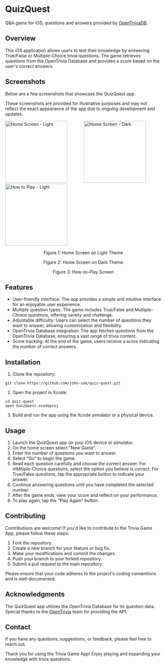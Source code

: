 # QuizQuest
Q&amp;A game for iOS; questions and answers provided by [OpenTriviaDB](https://opentdb.com).

## Overview
This iOS application allows users to test their knowledge by answering True/False or Multiple-Choice trivia questions. The game retrieves questions from the OpenTrivia Database and provides a score based on the user's correct answers.

## Screenshots
Below are a few screenshots that showcase the QuizQuest app.

These screenshots are provided for illustrative purposes and may not reflect the exact appearance of the app due to ongoing development and updates.

<div tyle="display: flex; justify-content: center;">
  <img src="https://github.com/john-sak/quiz-quest/assets/79512710/471d3167-ae95-491a-9f62-634d588291c0" alt="Home Screen - Light" style="width: 200px; margin-right: 50px">
  <img src="https://github.com/john-sak/quiz-quest/assets/79512710/b8da7e0b-ee1d-4af0-b38d-b7285873cb98" alt="Home Screen - Dark" style="width: 200px; margin-right: 50px">
  <img src="https://github.com/john-sak/quiz-quest/assets/79512710/7976dc86-9439-4ee7-8f7f-44213d6fb8fa" alt="How to Play - Light" style="width: 200px; margin-right: 50px">
</div>
<div align="center">
  <p>Figure 1: Home Screen on Light Theme</p>
  <p>Figure 2: Home Screen on Dark Theme</p>
  <p>Figure 3: How-to-Play Screen</p>
</div>

## Features
- User-friendly interface: The app provides a simple and intuitive interface for an enjoyable user experience.
- Multiple question types: The game includes True/False and Multiple-Choice questions, offering variety and challenge.
- Adjustable difficulty: Users can select the number of questions they want to answer, allowing customization and flexibility.
- OpenTrivia Database integration: The app fetches questions from the OpenTrivia Database, ensuring a vast range of trivia content.
- Score tracking: At the end of the game, users receive a score indicating the number of correct answers.

## Installation
1. Clone the repository:
  ```
  git clone https://github.com/john-sak/quiz-quest.git
  ```
2. Open the project in Xcode:
  ```
  cd quiz-quest
  open QuizQuest.xcodeproj
  ```
3. Build and run the app using the Xcode simulator or a physical device.

## Usage
1. Launch the QuizQuest app on your iOS device or simulator.
2. On the home screen select "New Game".
3. Enter the number of questions you want to answer.
4. Select "Go" to begin the game.
5. Read each question carefully and choose the correct answer. For mMltiple-Choice questions, select the option you believe is correct. For True/False questions, tap the appropriate button to indicate your answer.
6. Continue answering questions until you have completed the selected number.
7. After the game ends, view your score and reflect on your performance.
8. To play again, tap the "Play Again" button.

## Contributing
Contributions are welcome! If you'd like to contribute to the Trivia Game App, please follow these steps:
1. Fork the repository.
2. Create a new branch for your feature or bug fix.
3. Make your modifications and commit the changes.
4. Push your branch to your forked repository.
5. Submit a pull request to the main repository.

Please ensure that your code adheres to the project's coding conventions and is well-documented.

## Acknowledgments
The QuizQuest app utilizes the OpenTrivia Database for its question data. Special thanks to the [OpenTrivia](https://opentdb.com) team for providing the API.

## Contact
If you have any questions, suggestions, or feedback, please feel free to reach out.

Thank you for using the Trivia Game App! Enjoy playing and expanding your knowledge with trivia questions.
